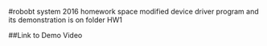 #robobt system 2016 homework space
modified device driver program and its demonstration is on folder HW1

##Link to Demo Video



